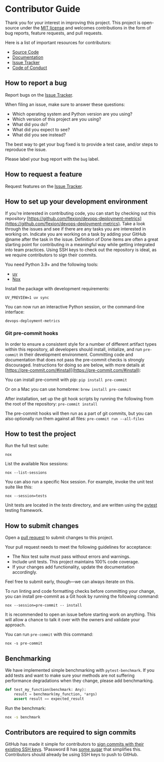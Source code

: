 # Contributor Guide

Thank you for your interest in improving this project.
This project is open-source under the [MIT license] and
welcomes contributions in the form of bug reports, feature requests, and pull requests.

Here is a list of important resources for contributors:

- [Source Code]
- [Documentation]
- [Issue Tracker]
- [Code of Conduct]

[mit license]: https://opensource.org/licenses/MIT
[source code]: https://github.com/flexion/devops-deployment-metrics
[documentation]: https://devops-deployment-metrics.readthedocs.io/
[issue tracker]: https://github.com/flexion/devops-deployment-metrics/issues

## How to report a bug

Report bugs on the [Issue Tracker].

When filing an issue, make sure to answer these questions:

- Which operating system and Python version are you using?
- Which version of this project are you using?
- What did you do?
- What did you expect to see?
- What did you see instead?

The best way to get your bug fixed is to provide a test case,
and/or steps to reproduce the issue.

Please label your bug report with the `bug` label.

## How to request a feature

Request features on the [Issue Tracker].

## How to set up your development environment

If you're interested in contributing code, you can start by checking out this repository
[https://github.com/flexion/devops-deployment-metrics](https://github.com/flexion/devops-deployment-metrics).
Take a look through the issues and see if there are any tasks you are interested in working on.
Indicate you are working on a task by adding your GitHub @name after the task in the issue.
Definition of Done items are often a great starting point for contributing in a meaningful way while getting integrated into team practices.
Using SSH keys to check out the repository is ideal, as we require contributors to sign their commits.

You need Python 3.9+ and the following tools:

- [uv]
- [Nox]

Install the package with development requirements:

```console
UV_PREVIEW=1 uv sync
```

You can now run an interactive Python session,
or the command-line interface:

```console
devops-deployment-metrics
```

[uv]: https://github.com/astral-sh/uv
[nox]: https://nox.thea.codes/

### Git pre-commit hooks

In order to ensure a consistent style for a number of different artifact types within this repository, all developers
should install, initialize, and run `pre-commit` in their development environment. Committing code and documentation
that does not pass the pre-commit checks is strongly discouraged. Instructions for doing so are below, with more details
at [https://pre-commit.com/#install](https://pre-commit.com/#install):

You can install pre-commit with pip:
`pip install pre-commit`

Or on a Mac you can use homebrew:
`brew install pre-commit`

After installation, set up the git hook scripts by running the following from the root of the repository:
`pre-commit install`

The pre-commit hooks will then run as a part of git commits, but you can also optionally run them against all files:
`pre-commit run --all-files`

## How to test the project

Run the full test suite:

```console
nox
```

List the available Nox sessions:

```console
nox --list-sessions
```

You can also run a specific Nox session.
For example, invoke the unit test suite like this:

```console
nox --session=tests
```

Unit tests are located in the _tests_ directory,
and are written using the [pytest] testing framework.

[pytest]: https://pytest.readthedocs.io/

## How to submit changes

Open a [pull request] to submit changes to this project.

Your pull request needs to meet the following guidelines for acceptance:

- The Nox test suite must pass without errors and warnings.
- Include unit tests. This project maintains 100% code coverage.
- If your changes add functionality, update the documentation accordingly.

Feel free to submit early, though—we can always iterate on this.

To run linting and code formatting checks before committing your change, you can install pre-commit as a Git hook by running the following command:

```console
nox --session=pre-commit -- install
```

It is recommended to open an issue before starting work on anything.
This will allow a chance to talk it over with the owners and validate your approach.

You can run `pre-commit` with this command:

```console
nox -s pre-commit
```

[pull request]: https://github.com/flexion/devops-deployment-metrics/pulls

## Benchmarking

We have implemented simple benchmarking with `pytest-benchmark`. If you add tests and want to make sure your methods
are not suffering performance degradations when they change, please add benchmarking.

```python
def test_my_function(benchmark: Any):
    result = benchmark(my_function, *args)
    assert result == expected_result
```

Run the benchmark:

```bash
nox -s benchmark
```

## Contributors are required to sign commits

GitHub has made it simple for contributors to
[sign commits with their existing SSH keys](https://docs.github.com/en/authentication/managing-commit-signature-verification/about-commit-signature-verification#ssh-commit-signature-verification).
1Password 8 has [some sugar](https://blog.1password.com/git-commit-signing/) that simplifies this.
Contributors should already be using SSH keys to push to GitHub.

<!-- github-only -->

[code of conduct]: CODE_OF_CONDUCT.md
